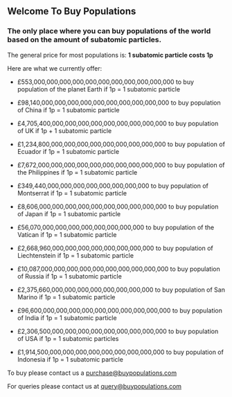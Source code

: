 ## Welcome To Buy Populations
### The only place where you can buy populations of the world based on the amount of subatomic particles.

The general price for most populations is:
**1 subatomic particle costs 1p**

Here are what we currently offer:
* £553,000,000,000,000,000,000,000,000,000,000,000 to buy population of the planet Earth if 1p = 1 subatomic particle

* £98,140,000,000,000,000,000,000,000,000,000,000 to buy population of China if 1p = 1 subatomic particle

* £4,705,400,000,000,000,000,000,000,000,000,000 to buy population of UK if 1p + 1 subatomic particle

* £1,234,800,000,000,000,000,000,000,000,000,000 to buy population of Ecuador if 1p = 1 subatomic particle

* £7,672,000,000,000,000,000,000,000,000,000,000 to buy population of the Philippines if 1p = 1 subatomic particle

* £349,440,000,000,000,000,000,000,000,000 to buy population of Montserrat if 1p = 1 subatomic particle

* £8,606,000,000,000,000,000,000,000,000,000,000 to buy population of Japan if 1p = 1 subatomic particle

* £56,070,000,000,000,000,000,000,000,000 to buy population of the Vatican if 1p = 1 subatomic particle

* £2,668,960,000,000,000,000,000,000,000,000 to buy population of Liechtenstein if 1p = 1 subatomic particle

* £10,087,000,000,000,000,000,000,000,000,000,000 to buy population of Russia if 1p = 1 subatomic particle

* £2,375,660,000,000,000,000,000,000,000,000 to buy population of San Marino if 1p = 1 subatomic particle

* £96,600,000,000,000,000,000,000,000,000,000,000 to buy population of India if 1p = 1 subatomic particle

* £2,306,500,000,000,000,000,000,000,000,000,000 to buy population of USA if 1p = 1 subatomic particles

* £1,914,500,000,000,000,000,000,000,000,000,000 to buy population of Indonesia if 1p = 1 subatomic particle

To buy please contact us a purchase@buypopulations.com

For queries please contact us at query@buypopulations.com
